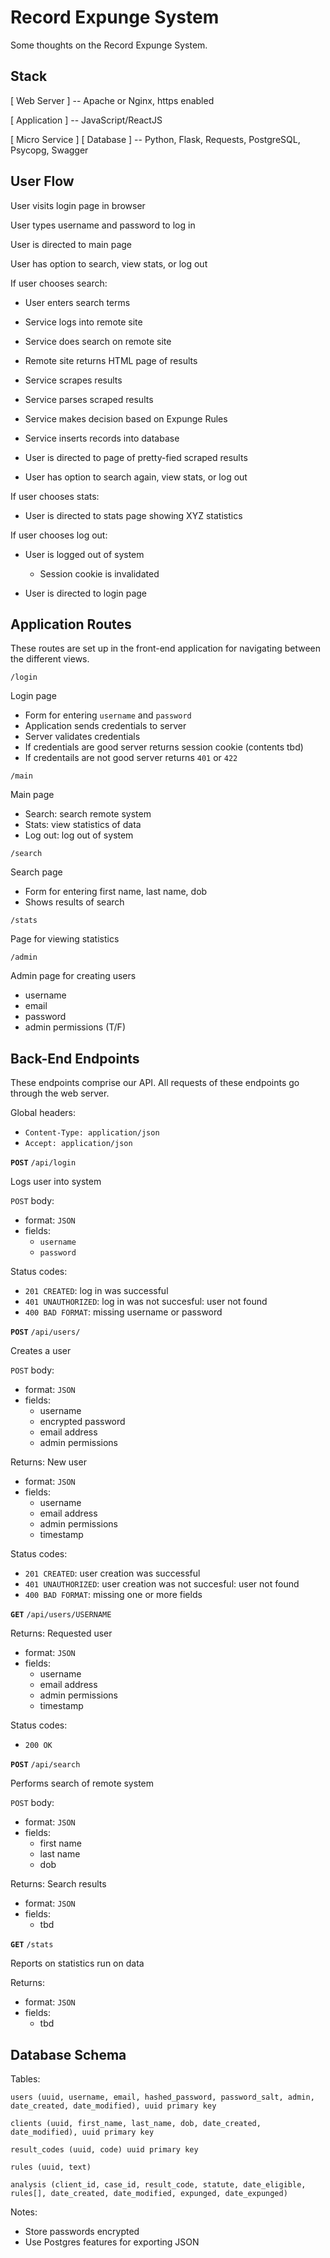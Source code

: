 Record Expunge System
=====================

Some thoughts on the Record Expunge System.


Stack
-----

[ Web Server ]  -- Apache or Nginx, https enabled

[ Application ] -- JavaScript/ReactJS

[ Micro Service ] [ Database ] -- Python, Flask, Requests, PostgreSQL, Psycopg, Swagger


User Flow
---------

User visits login page in browser

User types username and password to log in

User is directed to main page

User has option to search, view stats, or log out

If user chooses search:

- User enters search terms

- Service logs into remote site

- Service does search on remote site

- Remote site returns HTML page of results

- Service scrapes results

- Service parses scraped results

- Service makes decision based on Expunge Rules

- Service inserts records into database

- User is directed to page of pretty-fied scraped results

- User has option to search again, view stats, or log out


If user chooses stats:

- User is directed to stats page showing XYZ statistics


If user chooses log out:

- User is logged out of system
    * Session cookie is invalidated

- User is directed to login page


Application Routes
------------------

These routes are set up in the front-end application for navigating between the different views.

`/login`

Login page

- Form for entering `username` and `password`
- Application sends credentials to server
- Server validates credentials
- If credentials are good server returns session cookie (contents tbd)
- If credentails are not good server returns `401` or `422`

`/main`

Main page

- Search: search remote system
- Stats: view statistics of data
- Log out: log out of system


`/search`

Search page

- Form for entering first name, last name, dob
- Shows results of search

`/stats`

Page for viewing statistics


`/admin`

Admin page for creating users

- username
- email
- password
- admin permissions (T/F)


Back-End Endpoints
------------------

These endpoints comprise our API. All requests of these endpoints go through the web server.


Global headers:

- `Content-Type: application/json`
- `Accept: application/json`


**`POST`** `/api/login`

Logs user into system

`POST` body:

- format: `JSON`
- fields:
    * `username`
    * `password`

Status codes:

- `201 CREATED`: log in was successful
- `401 UNAUTHORIZED`: log in was not succesful: user not found
- `400 BAD FORMAT`: missing username or password


**`POST`** `/api/users/`

Creates a user

`POST` body:

- format: `JSON`
- fields:
    * username
	* encrypted password
	* email address
    * admin permissions

Returns: New user

- format: `JSON`
- fields:
    * username
    * email address
    * admin permissions
	* timestamp

Status codes:

- `201 CREATED`: user creation was successful
- `401 UNAUTHORIZED`: user creation was not succesful: user not found
- `400 BAD FORMAT`: missing one or more fields


**`GET`** `/api/users/USERNAME`

Returns: Requested user

- format: `JSON`
- fields:
    * username
    * email address
    * admin permissions
	* timestamp

Status codes:

- `200 OK`


**`POST`** `/api/search`

Performs search of remote system

`POST` body:

- format: `JSON`
- fields:
    * first name
    * last name
	* dob

Returns: Search results

- format: `JSON`
- fields:
    * tbd


**`GET`** `/stats`

Reports on statistics run on data

Returns:

- format: `JSON`
- fields:
    * tbd


Database Schema
---------------

Tables:

    users (uuid, username, email, hashed_password, password_salt, admin, date_created, date_modified), uuid primary key

    clients (uuid, first_name, last_name, dob, date_created, date_modified), uuid primary key

    result_codes (uuid, code) uuid primary key

    rules (uuid, text)

    analysis (client_id, case_id, result_code, statute, date_eligible, rules[], date_created, date_modified, expunged, date_expunged) 


Notes:

- Store passwords encrypted
- Use Postgres features for exporting JSON
